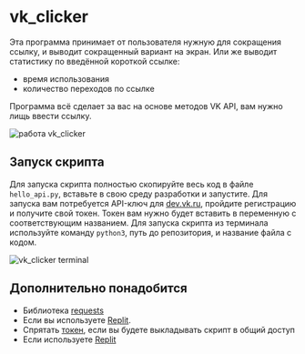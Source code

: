 # vk_clicker
Эта программа принимает от пользователя нужную для сокращения ссылку, и выводит сокращенный вариант на экран.
Или же выводит статистику по введённой короткой ссылке:
- время использования
- количество переходов по ссылке

Программа всё сделает за вас на основе методов VK API, вам нужно лищь ввести ссылку.

![работа vk_clicker](https://github.com/user-attachments/assets/f1b18a38-d65b-4d58-9d9b-b41c1ef38bd2)
## Запуск скрипта

Для запуска скрипта полностью скопируйте весь код в файле `hello_api.py`, вставьте в свою среду разработки и запустите.
Для запуска вам потребуется API-ключ для [dev.vk.ru](https://dev.vk.com/ru), пройдите регистрацию и получите свой токен.
Токен вам нужно будет вставить в переменную с соответствующим названием.
Для запуска скрипта из терминала используйте команду `python3`, путь до репозитория, и название файла с кодом.

![vk_clicker terminal](https://github.com/user-attachments/assets/600d1a49-ef08-4d9d-a245-44f545684ba8)

## Дополнительно понадобится
- Библиотека [requests](https://requests.readthedocs.io/en/latest/user/install/#install)
- Если вы используете [Replit](https://www.youtube.com/watch?v=mWenakcO230).
- Спрятать [токен](https://dvmn.org/encyclopedia/git/git_project_publishing_checklist/#dotenv), если вы будете выкладывать скрипт в общий доступ
- Если используете [Replit](https://dvmn.org/encyclopedia/repl/secret-variables/)
